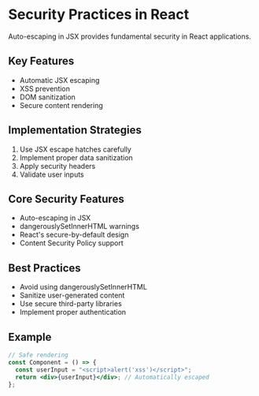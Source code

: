 # Security Practices in React

Auto-escaping in JSX provides fundamental security in React applications.

## Key Features
- Automatic JSX escaping
- XSS prevention
- DOM sanitization
- Secure content rendering

## Implementation Strategies
1. Use JSX escape hatches carefully
2. Implement proper data sanitization
3. Apply security headers
4. Validate user inputs

## Core Security Features
- Auto-escaping in JSX
- dangerouslySetInnerHTML warnings
- React's secure-by-default design
- Content Security Policy support

## Best Practices
- Avoid using dangerouslySetInnerHTML
- Sanitize user-generated content
- Use secure third-party libraries
- Implement proper authentication

## Example
```jsx
// Safe rendering
const Component = () => {
  const userInput = "<script>alert('xss')</script>";
  return <div>{userInput}</div>; // Automatically escaped
};
```
